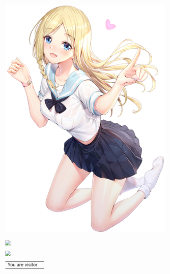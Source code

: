 
<h1 align="center">
  <img src="https://github.com/paradiseduo/ImageHub/blob/master/IMG404.png?raw=true">
</h1>



![](https://github-readme-stats.vercel.app/api?username=paradiseduo&count_private=true&show_icons=true)


![](https://github-readme-stats.vercel.app/api/top-langs/?username=paradiseduo)


<table>
  <tr>
    <td>You are visitor</td>
    <td><img src="https://profile-counter.glitch.me/paradiseduo/count.svg" alt="" /></td>
  </tr>
</table>
